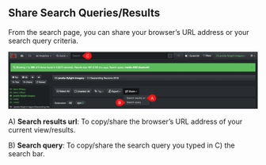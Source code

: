 ## <a id=“share”></a>Share Search Queries/Results

From the search page, you can share your browser’s URL address or your search query criteria.

![Image: Share Search Results](images/image_file_search_results_share.png)

A) **Search results url**: To copy/share the browser’s URL address of your current view/results.

B) **Search query**: To copy/share the search query you typed in C) the search bar.
